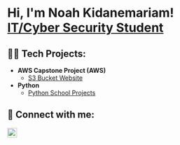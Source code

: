 <h1>Hi, I'm Noah Kidanemariam! <br/><a href="https://www.linkedin.com/in/noah-kidanemariam-485895306/">IT/Cyber Security Student</a>

  <h2>👨‍💻 Tech Projects:</h2>

- <b>AWS Capstone Project (AWS)</b>
  - [S3 Bucket Website](https://sunshinecafe.s3.us-east-1.amazonaws.com/casunshine.html)
- <b>Python</b>
  - [Python School Projects](https://github.com/NoahKid/Python-work)


<h2> 🤳 Connect with me:</h2>

[<img align="left" alt="JoshMadakor | LinkedIn" width="22px" src="https://cdn.jsdelivr.net/npm/simple-icons@v3/icons/linkedin.svg" />][linkedin]



[linkedin]: https://www.linkedin.com/in/noah-kidanemariam-485895306/

<!--
**joshmadakor1/joshmadakor1** is a ✨ _special_ ✨ repository because its `README.md` (this file) appears on your GitHub profile.

Here are some ideas to get you started:

- 🔭 I’m currently working on ...
- 🌱 I’m currently learning ...
- 👯 I’m looking to collaborate on ...
- 🤔 I’m looking for help with ...
- 💬 Ask me about ...
- 📫 How to reach me: ...
- 😄 Pronouns: ...
- ⚡ Fun fact: ...
-->
